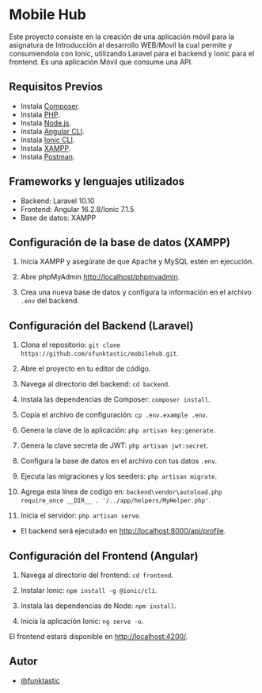 # Mobile Hub

Este proyecto consiste en la creación de una aplicación móvil para la asignatura de Introducción al desarrollo WEB/Movil la cual permite   y consumiendola con Ionic, utilizando Laravel para el backend y Ionic para el frontend. Es una aplicación Móvil que consume una API.

## Requisitos Previos

 - Instala [Composer](https://getcomposer.org/download/).
 - Instala [PHP](https://www.php.net/manual/es/install.php).
 - Instala [Node.js](https://nodejs.org/en).
 - Instala [Angular CLI](https://angular.io/guide/setup-local).
 - Instala [Ionic CLI](https://ionicframework.com/docs/intro/cli).
 - Instala [XAMPP](https://www.apachefriends.org/es/download.html).
 - Instala [Postman](https://www.postman.com/downloads/).

## Frameworks y lenguajes utilizados

- Backend: Laravel 10.10
- Frontend: Angular 16.2.8/Ionic 7.1.5
- Base de datos: XAMPP

## Configuración de la base de datos (XAMPP)

1. Inicia XAMPP y asegúrate de que Apache y MySQL estén en ejecución.

2. Abre phpMyAdmin [http://localhost/phpmyadmin](http://localhost/phpmyadmin).

3. Crea una nueva base de datos y configura la información en el archivo `.env` del backend.

## Configuración del Backend (Laravel)

1. Clona el repositorio: `git clone https://github.com/xfunktastic/mobilehub.git`.

2. Abre el proyecto en tu editor de código.

3. Navega al directorio del backend: `cd backend`.
    
4. Instala las dependencias de Composer: `composer install`.
    
5. Copia el archivo de configuración: `cp .env.example .env`.
    
6. Genera la clave de la aplicación: `php artisan key:generate`.

7. Genera la clave secreta de JWT: `php artisan jwt:secret`.
    
8. Configura la base de datos en el archivo con tus datos `.env`.
    
9. Ejecuta las migraciones y los seeders: 
`php artisan migrate`.

10. Agrega esta línea de codigo en: `backend\vendor\autoload.php`
`require_once __DIR__ . '/../app/helpers/MyHelper.php'`.

11. Inicia el servidor: `php artisan serve`.

- El backend será ejecutado en [http://localhost:8000/api/profile](http://localhost:8000/profileapi/).

## Configuración del Frontend (Angular)

1. Navega al directorio del frontend: `cd frontend`.

2. Instalar Ionic: `npm install -g @ionic/cli`.

3. Instala las dependencias de Node: `npm install`.

4. Inicia la aplicación Ionic: `ng serve -o`.

El frontend estará disponible en [http://localhost:4200/](http://localhost:4200/).

## Autor

- [@funktastic](https://www.github.com/xfunktastic)


